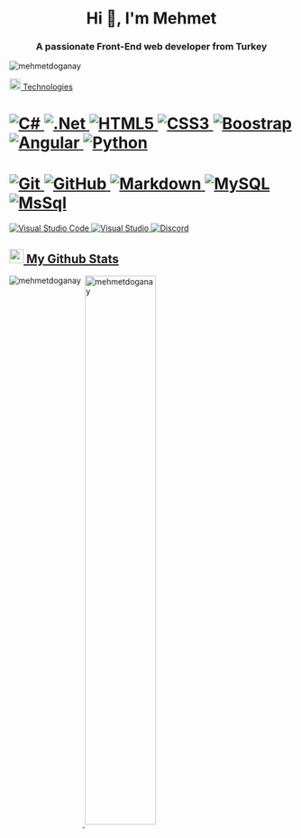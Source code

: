 <h1 align="center">Hi 👋, I'm Mehmet</h1>
<h3 align="center">A passionate Front-End web developer from Turkey</h3>

<p align="left"> <img src="https://komarev.com/ghpvc/?username=mehmetdoganay&label=Profile%20views&color=0e75b6&style=flat" alt="mehmetdoganay" /> </p>

<p align="left"> <a href="https://twitter.com/mehmetdoganay0" target="blank"><img 



<h2><img src="https://media.giphy.com/media/VdoIFLsMIlwzfKD520/giphy.gif" height="20"> Technologies</h2>                                                                                                                       
<h1>
 <img alt="C#" src="https://img.shields.io/badge/c%23-%23239120.svg?style=for-the-badge&logo=c-sharp&logoColor=white"/>
<img alt=".Net" src="https://img.shields.io/badge/.NET-5C2D91?style=for-the-badge&logo=dot-net&logoColor=white"/>
<img alt="HTML5" src="https://img.shields.io/badge/html5-%23E34F26.svg?style=for-the-badge&logo=html5&logoColor=white"/>
<img alt="CSS3" src="https://img.shields.io/badge/css3-%231572B6.svg?style=for-the-badge&logo=css3&logoColor=white"/>
<img alt="Boostrap" src="https://img.shields.io/badge/bootstrap-%23563D7C.svg?style=for-the-badge&logo=bootstrap&logoColor=white"/>
<img alt="Angular" src="https://img.shields.io/badge/angular-%23DD0031.svg?style=for-the-badge&logo=angular&logoColor=white"/>
<img alt="Python" src="https://img.shields.io/badge/python-%2314354C.svg?style=for-the-badge&logo=python&logoColor=white"/>
</h1>
<h1>
<img alt="Git" src="https://img.shields.io/badge/git-%23F05033.svg?style=for-the-badge&logo=git&logoColor=white"/>
<img alt="GitHub" src="https://img.shields.io/badge/github-%23121011.svg?style=for-the-badge&logo=github&logoColor=white"/>
<img alt="Markdown" src="https://img.shields.io/badge/markdown-%23000000.svg?style=for-the-badge&logo=markdown&logoColor=white"/>
<img alt="MySQL" src="https://img.shields.io/badge/mysql-%2300f.svg?style=for-the-badge&logo=mysql&logoColor=white"/>
<img alt="MsSql" src="https://img.shields.io/badge/Microsoft%20SQL%20Server-CC2927?style=for-the-badge&logo=microsoft%20sql%20server&logoColor=white"/>
</h1>
<img alt="Visual Studio Code" src="https://img.shields.io/badge/VisualStudioCode-0078d7.svg?style=for-the-badge&logo=visual-studio-code&logoColor=white"/>
<img alt="Visual Studio" src="https://img.shields.io/badge/VisualStudio-5C2D91.svg?style=for-the-badge&logo=visual-studio&logoColor=white"/>
<img alt="Discord" src="https://img.shields.io/badge/%3CServer%3E-%237289DA.svg?style=for-the-badge&logo=discord&logoColor=white"/>

<h2><img src="https://media.giphy.com/media/cj87CxfRtrUifF3Ryk/giphy.gif" height="25"> My Github Stats</h2>

<p><img align="left" src="https://github-readme-stats.vercel.app/api/top-langs?username=mehmetdoganay&show_icons=true&locale=en&layout=compact" alt="mehmetdoganay" /></p>

<p>&nbsp;<img align="center" src="https://github-readme-stats.vercel.app/api?username=mehmetdoganay&theme=default" alt="mehmetdoganay" width="50%" /></p>          
